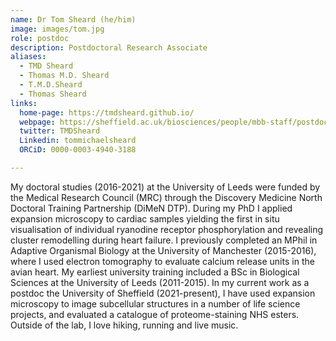```yaml
---
name: Dr Tom Sheard (he/him)
image: images/tom.jpg
role: postdoc
description: Postdoctoral Research Associate
aliases:
  - TMD Sheard
  - Thomas M.D. Sheard
  - T.M.D.Sheard
  - Thomas Sheard
links:
  home-page: https://tmdsheard.github.io/
  webpage: https://sheffield.ac.uk/biosciences/people/mbb-staff/postdoctoral/tom-sheard
  twitter: TMDSheard
  Linkedin: tommichaelsheard
  ORCiD: 0000-0003-4940-3188

---
```


My doctoral studies (2016-2021) at the University of Leeds were funded by the Medical Research Council (MRC) through the Discovery Medicine North Doctoral Training Partnership (DiMeN DTP). During my PhD I applied expansion microscopy to cardiac samples yielding the first in situ visualisation of individual ryanodine receptor phosphorylation and revealing cluster remodelling during heart failure. I previously completed an MPhil in Adaptive Organismal Biology at the University of Manchester (2015-2016), where I used electron tomography to evaluate calcium release units in the avian heart. My earliest university training included a BSc in Biological Sciences at the University of Leeds (2011-2015). In my current work as a postdoc the University of Sheffield (2021-present), I have used expansion microscopy to image subcellular structures in a number of life science projects, and evaluated a catalogue of proteome-staining NHS esters. Outside of the lab, I love hiking, running and live music.

